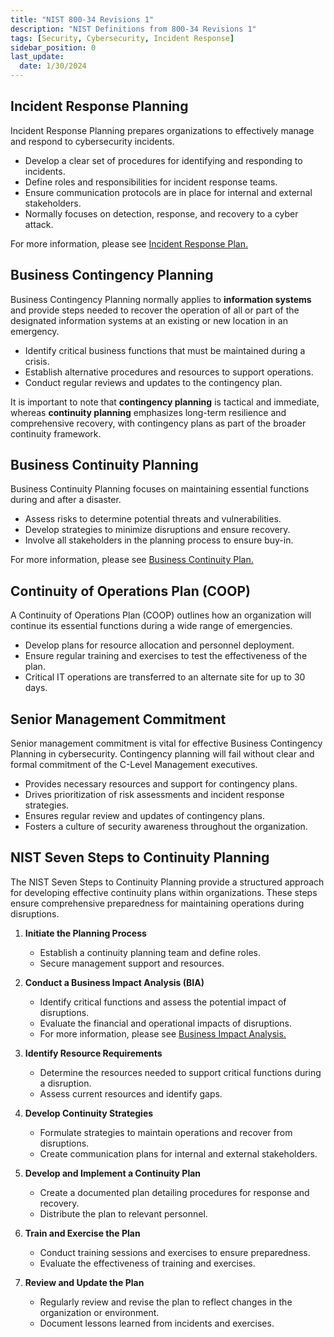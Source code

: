 ```yaml
---
title: "NIST 800-34 Revisions 1"
description: "NIST Definitions from 800-34 Revisions 1"
tags: [Security, Cybersecurity, Incident Response]
sidebar_position: 0
last_update:
  date: 1/30/2024
---
```


## Incident Response Planning

Incident Response Planning prepares organizations to effectively manage and respond to cybersecurity incidents.

- Develop a clear set of procedures for identifying and responding to incidents.
- Define roles and responsibilities for incident response teams.
- Ensure communication protocols are in place for internal and external stakeholders.
- Normally focuses on detection, response, and recovery to a cyber attack. 

For more information, please see [Incident Response Plan.](/docs/005-Cybersecurity/009-Incident-Response/002-Incident-Response-Plan.md)


## Business Contingency Planning

Business Contingency Planning normally applies to **information systems** and provide steps needed to recover the operation of all or part of the designated information systems at an existing or new location in an emergency.

- Identify critical business functions that must be maintained during a crisis.
- Establish alternative procedures and resources to support operations.
- Conduct regular reviews and updates to the contingency plan.

It is important to note that **contingency planning** is tactical and immediate, whereas **continuity planning** emphasizes long-term resilience and comprehensive recovery, with contingency plans as part of the broader continuity framework. 


## Business Continuity Planning

Business Continuity Planning focuses on maintaining essential functions during and after a disaster.

- Assess risks to determine potential threats and vulnerabilities.
- Develop strategies to minimize disruptions and ensure recovery.
- Involve all stakeholders in the planning process to ensure buy-in.

For more information, please see [Business Continuity Plan.](/docs/005-Cybersecurity/009-Incident-Response/011-Business-Continuity-Plan.md)


## Continuity of Operations Plan (COOP)

A Continuity of Operations Plan (COOP) outlines how an organization will continue its essential functions during a wide range of emergencies.

- Develop plans for resource allocation and personnel deployment.
- Ensure regular training and exercises to test the effectiveness of the plan.
- Critical IT operations are transferred to an alternate site for up to 30 days.

## Senior Management Commitment

Senior management commitment is vital for effective Business Contingency Planning in cybersecurity. Contingency planning will fail without clear and formal commitment of the C-Level Management executives.

- Provides necessary resources and support for contingency plans.
- Drives prioritization of risk assessments and incident response strategies.
- Ensures regular review and updates of contingency plans.
- Fosters a culture of security awareness throughout the organization.

## NIST Seven Steps to Continuity Planning

The NIST Seven Steps to Continuity Planning provide a structured approach for developing effective continuity plans within organizations. These steps ensure comprehensive preparedness for maintaining operations during disruptions.

1. **Initiate the Planning Process**
   - Establish a continuity planning team and define roles.
   - Secure management support and resources.

2. **Conduct a Business Impact Analysis (BIA)**
   - Identify critical functions and assess the potential impact of disruptions.
   - Evaluate the financial and operational impacts of disruptions.
   - For more information, please see [Business Impact Analysis.](/docs/005-Cybersecurity/009-Incident-Response/011-Business-Continuity-Plan.md#business-impact-analysis)

3. **Identify Resource Requirements**
   - Determine the resources needed to support critical functions during a disruption.
   - Assess current resources and identify gaps.

4. **Develop Continuity Strategies**
   - Formulate strategies to maintain operations and recover from disruptions.
   - Create communication plans for internal and external stakeholders.

5. **Develop and Implement a Continuity Plan**
   - Create a documented plan detailing procedures for response and recovery.
   - Distribute the plan to relevant personnel.

6. **Train and Exercise the Plan**
   - Conduct training sessions and exercises to ensure preparedness.
   - Evaluate the effectiveness of training and exercises.

7. **Review and Update the Plan**
   - Regularly review and revise the plan to reflect changes in the organization or environment.
   - Document lessons learned from incidents and exercises.